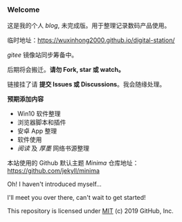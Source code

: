 ### Welcome

这是我的个人 *blog*, 未完成版。用于整理记录数码产品使用。

临时地址：https://wuxinhong2000.github.io/digital-station/

*gitee* 镜像站同步筹备中。

后期将会搬迁。**请勿 Fork, star 或 watch。**

链接挂了请 **提交 Issues 或 Discussions**。我会随缘处理。

**预期添加内容**
+ Win10 软件整理
+ 浏览器脚本和插件
+ 安卓 App 整理
+ 软件使用
+ *阅读* 及 *厚墨* 网络书源整理

本站使用的 Github 默认主题 *Minima* 仓库地址：https://github.com/jekyll/minima

Oh! I haven't introduced myself...

I'll meet you over there, can't wait to get started!

This repository is licensed under [MIT](../LICENSE) (c) 2019 GitHub, Inc.
